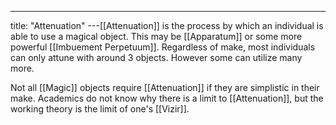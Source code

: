 ---
title: "Attenuation"
---[[Attenuation]] is the process by which an individual is able to use a magical object. This may be [[Apparatum]] or some more powerful [[Imbuement Perpetuum]]. Regardless of make, most individuals can only attune with around 3 objects. However some can utilize many more.

Not all [[Magic]] objects require [[Attenuation]] if they are simplistic in their make. Academics do not know why there is a limit to [[Attenuation]], but the working theory is the limit of one's [[Vizir]].